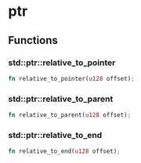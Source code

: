 # ptr


## Functions

### std::ptr::relative_to_pointer


```rust
fn relative_to_pointer(u128 offset);
```
### std::ptr::relative_to_parent


```rust
fn relative_to_parent(u128 offset);
```
### std::ptr::relative_to_end


```rust
fn relative_to_end(u128 offset);
```
